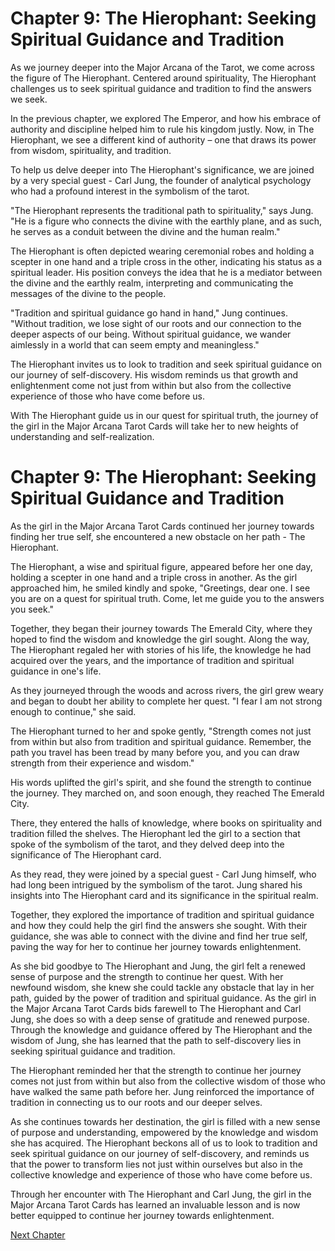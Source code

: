 # Chapter 9: The Hierophant: Seeking Spiritual Guidance and Tradition

As we journey deeper into the Major Arcana of the Tarot, we come across the figure of The Hierophant. Centered around spirituality, The Hierophant challenges us to seek spiritual guidance and tradition to find the answers we seek.

In the previous chapter, we explored The Emperor, and how his embrace of authority and discipline helped him to rule his kingdom justly. Now, in The Hierophant, we see a different kind of authority – one that draws its power from wisdom, spirituality, and tradition.

To help us delve deeper into The Hierophant's significance, we are joined by a very special guest - Carl Jung, the founder of analytical psychology who had a profound interest in the symbolism of the tarot.

"The Hierophant represents the traditional path to spirituality," says Jung. "He is a figure who connects the divine with the earthly plane, and as such, he serves as a conduit between the divine and the human realm."

The Hierophant is often depicted wearing ceremonial robes and holding a scepter in one hand and a triple cross in the other, indicating his status as a spiritual leader. His position conveys the idea that he is a mediator between the divine and the earthly realm, interpreting and communicating the messages of the divine to the people.

"Tradition and spiritual guidance go hand in hand," Jung continues. "Without tradition, we lose sight of our roots and our connection to the deeper aspects of our being. Without spiritual guidance, we wander aimlessly in a world that can seem empty and meaningless."

The Hierophant invites us to look to tradition and seek spiritual guidance on our journey of self-discovery. His wisdom reminds us that growth and enlightenment come not just from within but also from the collective experience of those who have come before us.

With The Hierophant guide us in our quest for spiritual truth, the journey of the girl in the Major Arcana Tarot Cards will take her to new heights of understanding and self-realization.
# Chapter 9: The Hierophant: Seeking Spiritual Guidance and Tradition

As the girl in the Major Arcana Tarot Cards continued her journey towards finding her true self, she encountered a new obstacle on her path - The Hierophant.

The Hierophant, a wise and spiritual figure, appeared before her one day, holding a scepter in one hand and a triple cross in another. As the girl approached him, he smiled kindly and spoke, "Greetings, dear one. I see you are on a quest for spiritual truth. Come, let me guide you to the answers you seek."

Together, they began their journey towards The Emerald City, where they hoped to find the wisdom and knowledge the girl sought. Along the way, The Hierophant regaled her with stories of his life, the knowledge he had acquired over the years, and the importance of tradition and spiritual guidance in one's life.

As they journeyed through the woods and across rivers, the girl grew weary and began to doubt her ability to complete her quest. "I fear I am not strong enough to continue," she said.

The Hierophant turned to her and spoke gently, "Strength comes not just from within but also from tradition and spiritual guidance. Remember, the path you travel has been tread by many before you, and you can draw strength from their experience and wisdom."

His words uplifted the girl's spirit, and she found the strength to continue the journey. They marched on, and soon enough, they reached The Emerald City.

There, they entered the halls of knowledge, where books on spirituality and tradition filled the shelves. The Hierophant led the girl to a section that spoke of the symbolism of the tarot, and they delved deep into the significance of The Hierophant card.

As they read, they were joined by a special guest - Carl Jung himself, who had long been intrigued by the symbolism of the tarot. Jung shared his insights into The Hierophant card and its significance in the spiritual realm.

Together, they explored the importance of tradition and spiritual guidance and how they could help the girl find the answers she sought. With their guidance, she was able to connect with the divine and find her true self, paving the way for her to continue her journey towards enlightenment.

As she bid goodbye to The Hierophant and Jung, the girl felt a renewed sense of purpose and the strength to continue her quest. With her newfound wisdom, she knew she could tackle any obstacle that lay in her path, guided by the power of tradition and spiritual guidance.
As the girl in the Major Arcana Tarot Cards bids farewell to The Hierophant and Carl Jung, she does so with a deep sense of gratitude and renewed purpose. Through the knowledge and guidance offered by The Hierophant and the wisdom of Jung, she has learned that the path to self-discovery lies in seeking spiritual guidance and tradition.

The Hierophant reminded her that the strength to continue her journey comes not just from within but also from the collective wisdom of those who have walked the same path before her. Jung reinforced the importance of tradition in connecting us to our roots and our deeper selves.

As she continues towards her destination, the girl is filled with a new sense of purpose and understanding, empowered by the knowledge and wisdom she has acquired. The Hierophant beckons all of us to look to tradition and seek spiritual guidance on our journey of self-discovery, and reminds us that the power to transform lies not just within ourselves but also in the collective knowledge and experience of those who have come before us.

Through her encounter with The Hierophant and Carl Jung, the girl in the Major Arcana Tarot Cards has learned an invaluable lesson and is now better equipped to continue her journey towards enlightenment.


[Next Chapter](10_Chapter10.md)